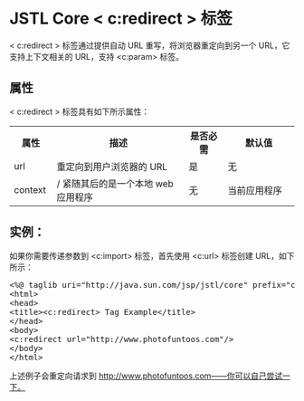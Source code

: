 # JSTL Core < c:redirect > 标签

< c:redirect > 标签通过提供自动 URL 重写，将浏览器重定向到另一个 URL，它支持上下文相关的 URL，支持 <c:param> 标签。

## 属性

< c:redirect > 标签具有如下所示属性：

<table class="table table-bordered">
<tr><th style="width:15%">属性</th><th>描述 </th><th>是否必需</th><th>默认值</th></tr>
<tr><td>url</td><td>重定向到用户浏览器的 URL</td><td>是</td><td>无</td></tr>
<tr><td>context</td><td>/ 紧随其后的是一个本地 web 应用程序</td><td>无</td><td style="width:25%;">当前应用程序</td></tr>
</table>

## 实例：

如果你需要传递参数到 <c:import> 标签，首先使用 <c:url> 标签创建 URL，如下所示：

<pre class="prettyprint notranslate">
&lt;%@ taglib uri="http://java.sun.com/jsp/jstl/core" prefix="c" %&gt;
&lt;html&gt;
&lt;head&gt;
&lt;title&gt;&lt;c:redirect&gt; Tag Example&lt;/title&gt;
&lt;/head&gt;
&lt;body&gt;
&lt;c:redirect url="http://www.photofuntoos.com"/&gt;
&lt;/body&gt;
&lt;/html&gt;
</pre>

上述例子会重定向请求到 http://www.photofuntoos.com——你可以自己尝试一下。